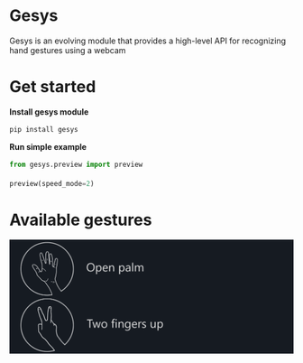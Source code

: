 # Gesys
Gesys is an evolving module that provides a high-level API for recognizing hand gestures using a webcam

# Get started
**Install gesys module**
```python
pip install gesys
```
**Run simple example**
```python
from gesys.preview import preview

preview(speed_mode=2)
```

# Available gestures

![](content/available.png)